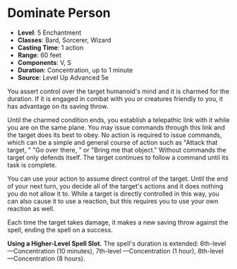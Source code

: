 # Dominate Person

- **Level**: 5 Enchantment
- **Classes**: Bard, Sorcerer, Wizard
- **Casting Time**: 1 action
- **Range**: 60 feet
- **Components**: V, S
- **Duration**: Concentration, up to 1 minute
- **Source**: Level Up Advanced 5e

You assert control over the target humanoid's mind and it is charmed for the duration. If it is engaged in combat with you or creatures friendly to you, it has advantage on its saving throw.

Until the charmed condition ends, you establish a telepathic link with it while you are on the same plane. You may issue commands through this link and the target does its best to obey. No action is required to issue commands, which can be a simple and general course of action such as "Attack that target, " "Go over there, " or "Bring me that object." Without commands the target only defends itself. The target continues to follow a command until its task is complete.

You can use your action to assume direct control of the target. Until the end of your next turn, you decide all of the target's actions and it does nothing you do not allow it to. While a target is directly controlled in this way, you can also cause it to use a reaction, but this requires you to use your own reaction as well.

Each time the target takes damage, it makes a new saving throw against the spell, ending the spell on a success.

**Using a Higher-Level Spell Slot.** The spell's duration is extended: 6th-level—Concentration (10 minutes), 7th-level —Concentration (1 hour), 8th-level —Concentration (8 hours).
